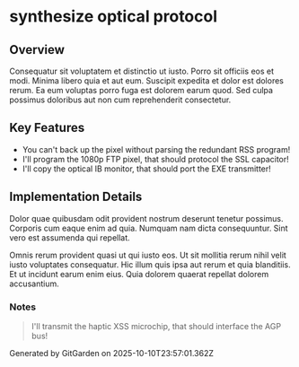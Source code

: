 # synthesize optical protocol

## Overview
Consequatur sit voluptatem et distinctio ut iusto. Porro sit officiis eos et modi. Minima libero quia et aut eum. Suscipit expedita et dolor est dolores rerum. Ea eum voluptas porro fuga est dolorem earum quod. Sed culpa possimus doloribus aut non cum reprehenderit consectetur.

## Key Features
- You can't back up the pixel without parsing the redundant RSS program!
- I'll program the 1080p FTP pixel, that should protocol the SSL capacitor!
- I'll copy the optical IB monitor, that should port the EXE transmitter!

## Implementation Details
Dolor quae quibusdam odit provident nostrum deserunt tenetur possimus. Corporis cum eaque enim ad quia. Numquam nam dicta consequuntur. Sint vero est assumenda qui repellat.
 Omnis rerum provident quasi ut qui iusto eos. Ut sit mollitia rerum nihil velit iusto voluptates consequatur. Hic illum quis ipsa aut rerum et quia blanditiis. Et ut incidunt earum enim eius. Quia dolorem quaerat repellat dolorem accusantium.

### Notes
> I'll transmit the haptic XSS microchip, that should interface the AGP bus!

Generated by GitGarden on 2025-10-10T23:57:01.362Z